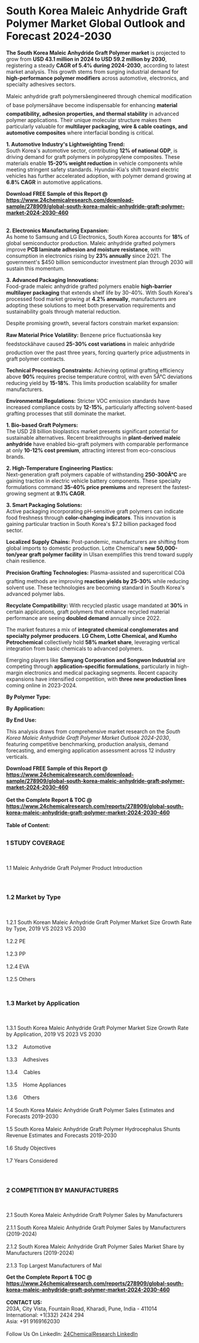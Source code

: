 <h1>South Korea Maleic Anhydride Graft Polymer  Market Global Outlook and Forecast 2024-2030</h1><p><strong>The South Korea Maleic Anhydride Graft Polymer market</strong> is projected to grow from <strong>USD 43.1 million in 2024 to USD 59.2 million by 2030</strong>, registering a steady <strong>CAGR of 5.4% during 2024-2030</strong>, according to latest market analysis. This growth stems from surging industrial demand for <strong>high-performance polymer modifiers</strong> across automotive, electronics, and specialty adhesives sectors.</p><p>Maleic anhydride graft polymersâengineered through chemical modification of base polymersâhave become indispensable for enhancing <strong>material compatibility, adhesion properties, and thermal stability</strong> in advanced polymer applications. Their unique molecular structure makes them particularly valuable for <strong>multilayer packaging, wire &amp; cable coatings, and automotive composites</strong> where interfacial bonding is critical.</p><p><strong>1. Automotive Industry's Lightweighting Trend:</strong><br>
South Korea's automotive sector, contributing <strong>12% of national GDP</strong>, is driving demand for graft polymers in polypropylene composites. These materials enable <strong>15-20% weight reduction</strong> in vehicle components while meeting stringent safety standards. Hyundai-Kia's shift toward electric vehicles has further accelerated adoption, with polymer demand growing at <strong>6.8% CAGR</strong> in automotive applications.</p><div><b>Download FREE Sample of this Report @ 
            <a href="https://www.24chemicalresearch.com/download-sample/278909/global-south-korea-maleic-anhydride-graft-polymer-market-2024-2030-460">
            https://www.24chemicalresearch.com/download-sample/278909/global-south-korea-maleic-anhydride-graft-polymer-market-2024-2030-460</a></b></div><br><p><strong>2. Electronics Manufacturing Expansion:</strong><br>
As home to Samsung and LG Electronics, South Korea accounts for <strong>18%</strong> of global semiconductor production. Maleic anhydride grafted polymers improve <strong>PCB laminate adhesion and moisture resistance</strong>, with consumption in electronics rising by <strong>23% annually</strong> since 2021. The government's $450 billion semiconductor investment plan through 2030 will sustain this momentum.</p><p><strong>3. Advanced Packaging Innovations:</strong><br>
Food-grade maleic anhydride grafted polymers enable <strong>high-barrier multilayer packaging</strong> that extends shelf life by 30-40%. With South Korea's processed food market growing at <strong>4.2% annually</strong>, manufacturers are adopting these solutions to meet both preservation requirements and sustainability goals through material reduction.</p><p>Despite promising growth, several factors constrain market expansion:</p><p><strong>Raw Material Price Volatility:</strong> Benzene price fluctuationsâa key feedstockâhave caused <strong>25-30% cost variations</strong> in maleic anhydride production over the past three years, forcing quarterly price adjustments in graft polymer contracts.</p><p><strong>Technical Processing Constraints:</strong> Achieving optimal grafting efficiency above <strong>90%</strong> requires precise temperature control, with even 5Â°C deviations reducing yield by <strong>15-18%</strong>. This limits production scalability for smaller manufacturers.</p><p><strong>Environmental Regulations:</strong> Stricter VOC emission standards have increased compliance costs by <strong>12-15%</strong>, particularly affecting solvent-based grafting processes that still dominate the market.</p><p><strong>1. Bio-based Graft Polymers:</strong><br>
The USD 28 billion bioplastics market presents significant potential for sustainable alternatives. Recent breakthroughs in <strong>plant-derived maleic anhydride</strong> have enabled bio-graft polymers with comparable performance at only <strong>10-12% cost premium</strong>, attracting interest from eco-conscious brands.</p><p><strong>2. High-Temperature Engineering Plastics:</strong><br>
Next-generation graft polymers capable of withstanding <strong>250-300Â°C</strong> are gaining traction in electric vehicle battery components. These specialty formulations command <strong>35-40% price premiums</strong> and represent the fastest-growing segment at <strong>9.1% CAGR</strong>.</p><p><strong>3. Smart Packaging Solutions:</strong><br>
Active packaging incorporating pH-sensitive graft polymers can indicate food freshness through <strong>color-changing indicators</strong>. This innovation is gaining particular traction in South Korea's $7.2 billion packaged food sector.</p><p><strong>Localized Supply Chains:</strong> Post-pandemic, manufacturers are shifting from global imports to domestic production. Lotte Chemical's <strong>new 50,000-ton/year graft polymer facility</strong> in Ulsan exemplifies this trend toward supply chain resilience.</p><p><strong>Precision Grafting Technologies:</strong> Plasma-assisted and supercritical COâ grafting methods are improving <strong>reaction yields by 25-30%</strong> while reducing solvent use. These technologies are becoming standard in South Korea's advanced polymer labs.</p><p><strong>Recyclate Compatibility:</strong> With recycled plastic usage mandated at <strong>30%</strong> in certain applications, graft polymers that enhance recycled material performance are seeing <strong>doubled demand</strong> annually since 2022.</p><p>The market features a mix of <strong>integrated chemical conglomerates and specialty polymer producers</strong>. <strong>LG Chem, Lotte Chemical, and Kumho Petrochemical</strong> collectively hold <strong>58% market share</strong>, leveraging vertical integration from basic chemicals to advanced polymers.</p><p>Emerging players like <strong>Samyang Corporation and Songwon Industrial</strong> are competing through <strong>application-specific formulations</strong>, particularly in high-margin electronics and medical packaging segments. Recent capacity expansions have intensified competition, with <strong>three new production lines</strong> coming online in 2023-2024.</p><p><strong>By Polymer Type:</strong></p><p><strong>By Application:</strong></p><p><strong>By End Use:</strong></p><p>This analysis draws from comprehensive market research on the <em>South Korea Maleic Anhydride Graft Polymer Market Outlook 2024-2030</em>, featuring competitive benchmarking, production analysis, demand forecasting, and emerging application assessment across 12 industry verticals.</p><div><b>Download FREE Sample of this Report @ 
            <a href="https://www.24chemicalresearch.com/download-sample/278909/global-south-korea-maleic-anhydride-graft-polymer-market-2024-2030-460">
            https://www.24chemicalresearch.com/download-sample/278909/global-south-korea-maleic-anhydride-graft-polymer-market-2024-2030-460</a></b></div><br><div><b>Get the Complete Report & TOC @ 
            <a href="https://www.24chemicalresearch.com/reports/278909/global-south-korea-maleic-anhydride-graft-polymer-market-2024-2030-460">
            https://www.24chemicalresearch.com/reports/278909/global-south-korea-maleic-anhydride-graft-polymer-market-2024-2030-460</a></b></div><br>
            <b>Table of Content:</b><p><h2><span style="font-size:16px"><strong>1 STUDY COVERAGE</strong></span></h2><br />
<p>1.1 Maleic Anhydride Graft Polymer  Product Introduction</p><br />
<h2><span style="font-size:16px"><strong>1.2 Market by Type</strong></span></h2><br />
<p>1.2.1 South Korean Maleic Anhydride Graft Polymer  Market Size Growth Rate by Type, 2019 VS 2023 VS 2030<br /><br />
1.2.2 PE&nbsp;&nbsp; &nbsp;<br /><br />
1.2.3 PP<br /><br />
1.2.4 EVA<br /><br />
1.2.5 Others<br /><br />
<h2><span style="font-size:16px"><strong>1.3 Market by Application</strong></span></h2><br />
<p>1.3.1 South Korea Maleic Anhydride Graft Polymer  Market Size Growth Rate by Application, 2019 VS 2023 VS 2030<br /><br />
1.3.2&nbsp;&nbsp; &nbsp;Automotive<br /><br />
1.3.3&nbsp;&nbsp; &nbsp;Adhesives<br /><br />
1.3.4&nbsp;&nbsp; &nbsp;Cables<br /><br />
1.3.5&nbsp;&nbsp; &nbsp;Home Appliances<br /><br />
1.3.6&nbsp;&nbsp; &nbsp;Others<br /><br />
1.4 South Korea Maleic Anhydride Graft Polymer  Sales Estimates and Forecasts 2019-2030<br /><br />
1.5 South Korea Maleic Anhydride Graft Polymer  Hydrocephalus Shunts Revenue Estimates and Forecasts 2019-2030<br /><br />
1.6 Study Objectives<br /><br />
1.7 Years Considered</p><br />
<h2><span style="font-size:16px"><strong>2 COMPETITION BY MANUFACTURERS</strong></span></h2><br />
<p>2.1 South Korea Maleic Anhydride Graft Polymer  Sales by Manufacturers<br /><br />
2.1.1 South Korea Maleic Anhydride Graft Polymer  Sales by Manufacturers (2019-2024)<br /><br />
2.1.2 South Korea Maleic Anhydride Graft Polymer  Sales Market Share by Manufacturers (2019-2024)<br /><br />
2.1.3 Top Largest Manufacturers of Mal</p><div><b>Get the Complete Report & TOC @ 
            <a href="https://www.24chemicalresearch.com/reports/278909/global-south-korea-maleic-anhydride-graft-polymer-market-2024-2030-460">
            https://www.24chemicalresearch.com/reports/278909/global-south-korea-maleic-anhydride-graft-polymer-market-2024-2030-460</a></b></div><br><b>CONTACT US:</b><br>
            203A, City Vista, Fountain Road, Kharadi, Pune, India - 411014<br>
            International: +1(332) 2424 294<br>
            Asia: +91 9169162030 <br><br>
            Follow Us On LinkedIn: <a href="https://www.linkedin.com/company/24chemicalresearch/">24ChemicalResearch LinkedIn</a>